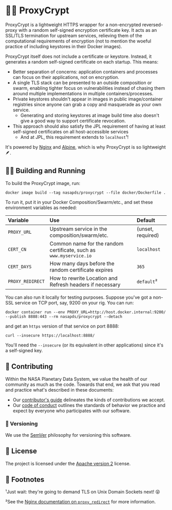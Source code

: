 # 🕵️‍♀️ ProxyCrypt

ProxyCrypt is a lightweight HTTPS wrapper for a non-encrypted reversed-proxy with a random self-signed encryption certificate key. It acts as an SSL/TLS termination for upstream services, relieving them of the computational requirements of encryption (not to mention the woeful practice of including keystores in their Docker images).

ProxyCrypt itself does not include a certificate or keystore. Instead, it generates a random self-signed certificate on each startup. This means:

-   Better separation of concerns: application containers and processes can focus on their applications, not on encryption.
-   A single TLS stack can be presented to an outside composition or swarm, enabling tighter focus on vulnerabilities instead of chasing them around multiple implementations in multiple containers/processes.
-   Private keystores shouldn't appear in images in public image/container registries since anyone can grab a copy and masquerade as your own service.
    -   Generating and storing keystores at image build time also doesn't give a good way to support certificate revocation.
-   This approach should also satisfy the JPL requirement of having at least self-signed certificates on all host-accessible services
    -   And at JPL, this requirement extends to `localhost`¹!

It's powered by [Nginx](https://nginx.org/) and [Alpine](https://www.alpinelinux.org/), which is why ProxyCrypt is so lightweight 🪶.


## 🏃‍♀️ Building and Running

To build the ProxyCrypt image, run:

    docker image build --tag nasapds/proxycrypt --file docker/Dockerfile .

To run it, put it in your Docker Composition/Swarm/etc., and set these environment variables as needed:

| Variable         | Use                                                                | Default           |
|:-----------------|:-------------------------------------------------------------------|:------------------|
| `PROXY_URL`      | Upstream service in the composition/swarm/etc.                     | (unset, required) |
| `CERT_CN`        | Common name for the random certificate, such as `www.myservice.io` | `localhost`       |
| `CERT_DAYS`      | How many days before the random certificate expires                | `365`             |
| `PROXY_REDIRECT` | How to rewrite Location and Refresh headers if necessary           | `default`²        |

You can also run it locally for testing purposes. Suppose you've got a non-SSL service on TCP port, say, 9200 on your rig. You can run:

    docker container run --env PROXY_URL=http://host.docker.internal:9200/ --publish 8888:443 --rm nasapds/proxycrypt --detach

and get an `https` version of that service on port 8888:

    curl --insecure https://localhost:8888/

You'll need the `--insecure` (or its equivalent in other applications) since it's a self-signed key.


## 👥 Contributing

Within the NASA Planetary Data System, we value the health of our community as much as the code. Towards that end, we ask that you read and practice what's described in these documents:

-   Our [contributor's guide](https://github.com/NASA-PDS/.github/blob/main/CONTRIBUTING.md) delineates the kinds of contributions we accept.
-   Our [code of conduct](https://github.com/NASA-PDS/.github/blob/main/CODE_OF_CONDUCT.md) outlines the standards of behavior we practice and expect by everyone who participates with our software.


### 🔢 Versioning

We use the [SemVer](https://semver.org/) philosophy for versioning this software.


## 📃 License

The project is licensed under the [Apache version 2](LICENSE.md) license.


## 👣 Footnotes

¹Just wait: they're going to demand TLS on Unix Domain Sockets next! 😝

²See the [Nginx documentation on `proxy_redirect`](https://nginx.org/en/docs/http/ngx_http_proxy_module.html#proxy_redirect) for more information.
